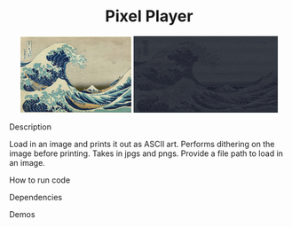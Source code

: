 <h1 align = "center"> Pixel Player </h1>

<p align="center">
  <img src="Figures/prewave.png" width="200" />
  <img src="Figures/postwave.png" width="260" /> 
</p>

Description

Load in an image and prints it out as ASCII art. Performs dithering on the image
before printing. Takes in jpgs and pngs. Provide a file path to load in an
image.

How to run code

Dependencies

Demos
